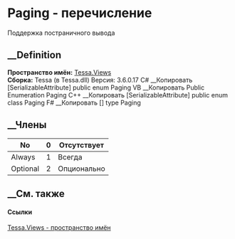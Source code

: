 # Paging - перечисление
Поддержка постраничного вывода
## __Definition
 **Пространство имён:** [Tessa.Views](N_Tessa_Views.htm)  
 **Сборка:** Tessa (в Tessa.dll) Версия: 3.6.0.17
C# __Копировать
    [SerializableAttribute]
    public enum Paging
VB __Копировать
    <SerializableAttribute>
    Public Enumeration Paging
C++ __Копировать
    [SerializableAttribute]
    public enum class Paging
F# __Копировать
     [<SerializableAttribute>]
    type Paging
##  __Члены
No| 0|  Отсутствует  
---|---|---  
Always| 1|  Всегда  
Optional| 2|  Опционально  
## __См. также
#### Ссылки
[Tessa.Views - пространство имён](N_Tessa_Views.htm)
